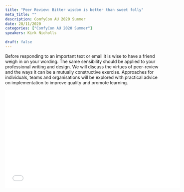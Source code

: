 ```yaml
---
title: "Peer Review: Bitter wisdom is better than sweet folly"
meta_title: ""
description: ComfyCon AU 2020 Summer
date: 28/11/2020
categories: ["ComfyCon AU 2020 Summer"]
speakers: Kirk Nicholls

draft: false
---
```

Before responding to an important text or email it is wise to have a friend weigh in on your wording. The same sensibility should be applied to your professional writing and design.
We will discuss the virtues of peer-review and the ways it can be a mutually constructive exercise. Approaches for individuals, teams and organisations will be explored with practical advice on implementation to improve quality and promote learning.

<iframe width="560" height="315" src="None" title="YouTube video player" frameborder="0" allow="accelerometer; autoplay; clipboard-write; encrypted-media; gyroscope; picture-in-picture; web-share" allowfullscreen></iframe>
